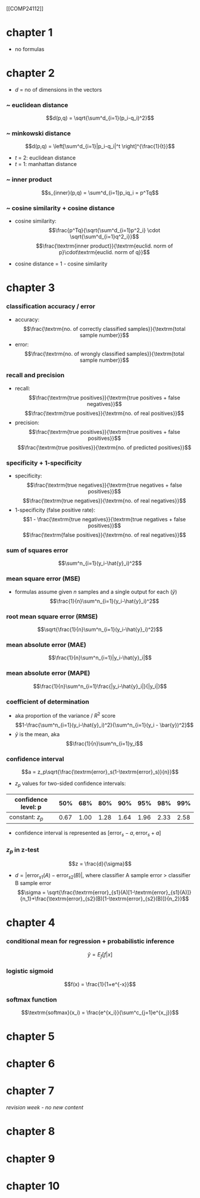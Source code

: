 [[COMP24112]]

# chapter 1
- no formulas

# chapter 2
- $d$ = no of dimensions in the vectors
### ~ euclidean distance
$$d(p,q) = \sqrt{\sum^d_{i=1}(p_i-q_i)^2}$$


### ~ minkowski distance
$$d(p,q) = \left[\sum^d_{i=1}|p_i-q_i|^t \right]^{\frac{1}{t}}$$
- $t$ = 2: euclidean distance
- $t$ = 1: manhattan distance

### ~ inner product
$$s_{inner}(p,q) = \sum^d_{i=1}p_iq_i = p^Tq$$

### ~ cosine similarity + cosine distance
- cosine similarity:
$$\frac{p^Tq}{\sqrt{\sum^d_{i=1}p^2_i} \cdot \sqrt{\sum^d_{i=1}q^2_i}}$$
$$\frac{\textrm{inner product}}{\textrm{euclid. norm of p}\cdot\textrm{euclid. norm of q}}$$

- cosine distance = 1 - cosine similarity

# chapter 3
### classification accuracy / error
- accuracy:
$$\frac{\textrm{no. of correctly classified samples}}{\textrm{total sample number}}$$
- error:
$$\frac{\textrm{no. of wrongly classified samples}}{\textrm{total sample number}}$$
### recall and precision
- recall:
$$\frac{\textrm{true positives}}{\textrm{true positives + false negatives}}$$
$$\frac{\textrm{true positives}}{\textrm{no. of real positives}}$$
- precision:
$$\frac{\textrm{true positives}}{\textrm{true positives + false positives}}$$
$$\frac{\textrm{true positives}}{\textrm{no. of predicted positives}}$$
### specificity + 1-specificity
- specificity:
$$\frac{\textrm{true negatives}}{\textrm{true negatives + false positives}}$$
$$\frac{\textrm{true negatives}}{\textrm{no. of real negatives}}$$
- 1-specificity (false positive rate):
$$1 - \frac{\textrm{true negatives}}{\textrm{true negatives + false positives}}$$
$$\frac{\textrm{false positives}}{\textrm{no. of real negatives}}$$
### sum of squares error
$$\sum^n_{i=1}(y_i-\hat{y}_i)^2$$
### mean square error (MSE)
- formulas assume given $n$ samples and a single output for each ($\hat{y}$)
$$\frac{1}{n}\sum^n_{i=1}(y_i-\hat{y}_i)^2$$
### root mean square error (RMSE)
$$\sqrt{\frac{1}{n}\sum^n_{i=1}(y_i-\hat{y}_i)^2}$$
### mean absolute error (MAE)
$$\frac{1}{n}\sum^n_{i=1}|y_i-\hat{y}_i|$$
### mean absolute error (MAPE)
$$\frac{1}{n}\sum^n_{i=1}\frac{|y_i-\hat{y}_i|}{|y_i|}$$
### coefficient of determination
- aka proportion of the variance / $R^2$ score
$$1-\frac{\sum^n_{i=1}(y_i-\hat{y}_i)^2}{\sum^n_{i=1}(y_i - \bar{y})^2}$$
- $\bar{y}$ is the mean, aka
$$\frac{1}{n}\sum^n_{i=1}y_i$$
### confidence interval
$$a = z_p\sqrt{\frac{\textrm{error}_s(1-\textrm{error}_s)}{n}}$$
- $z_p$ values for two-sided confidence intervals:

| confidence level: p | 50%  | 68%  | 80%  | 90%  | 95%  | 98%  | 99%  |
| ------------------- | ---- | ---- | ---- | ---- | ---- | ---- | ---- |
| constant: $z_p$     | 0.67 | 1.00 | 1.28 | 1.64 | 1.96 | 2.33 | 2.58 |
- confidence interval is represented as $[\textrm{error}_s-a,\textrm{error}_s+a]$

### $z_p$ in z-test
$$z = \frac{d}{\sigma}$$
- $d = |\textrm{error}_{s1}(A) - \textrm{error}_{s2}(B)|$, where classifier A sample error > classifier B sample error
$$\sigma = \sqrt{\frac{\textrm{error}_{s1}(A)[1-\textrm{error}_{s1}(A)]}{n_1}+\frac{\textrm{error}_{s2}(B)[1-\textrm{error}_{s2}(B)]}{n_2}}$$
# chapter 4
### conditional mean for regression + probabilistic inference
$$\hat{y} = E_f[f|x]$$
### logistic sigmoid
$$f(x) = \frac{1}{1+e^{-x}}$$
### softmax function
$$\textrm{softmax}(x_i) = \frac{e^{x_i}}{\sum^c_{j=1}e^{x_j}}$$ 
# chapter 5

# chapter 6

# chapter 7
*revision week - no new content*

# chapter 8

# chapter 9

# chapter 10